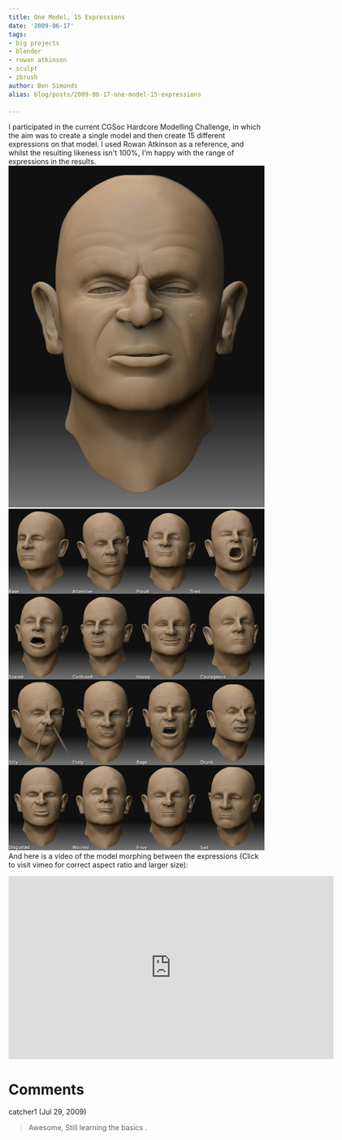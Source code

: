 ```yaml
---
title: One Model, 15 Expressions
date: '2009-06-17'
tags:
- big projects
- blender
- rowan atkinson
- sculpt
- zbrush
author: Ben Simonds
alias: blog/posts/2009-06-17-one-model-15-expressions

---
```


I participated in the current CGSoc Hardcore Modelling Challenge, in which the aim was to create a single model and then create 15 different expressions on that model. I used Rowan Atkinson as a reference, and whilst the resulting likeness isn't 100%, I'm happy with the range of expressions in the results. [![RowanEx4](/images/old/rowanex4.jpg)](/images/old/rowanex4.jpg) [![RowanExpressionsComp](/images/old/rowanexpressionscomp.jpg)](/images/old/rowanexpressionscomp.jpg) And here is a video of the model morphing between the expressions (Click to visit vimeo for correct aspect ratio and larger size): 

<iframe title="vimeo-player" src="https://player.vimeo.com/video/5185471" width="640" height="360" frameborder="0" allowfullscreen></iframe>







# Comments


catcher1 (Jul 29, 2009)
> Awesome, 
> Still learning the basics .
